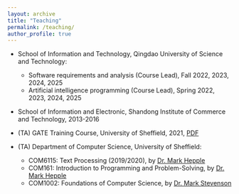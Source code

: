 ```yaml
---
layout: archive
title: "Teaching"
permalink: /teaching/
author_profile: true
---
```


* School of Information and Technology, Qingdao University of Science and Technology:
   - Software requirements and analysis (Course Lead), Fall 2022, 2023, 2024, 2025
   - Artificial intelligence programming (Course Lead), Spring 2022, 2023, 2024, 2025

* School of Information and Electronic, Shandong Institute of Commerce and Technology, 2013-2016

* (TA) GATE Training Course, University of Sheffield, 2021, [PDF](http://ye-jiang.com/files/GateIntro.pdf)

* (TA) Department of Computer Science, University of Sheffield:
   - COM6115: Text Processing (2019/2020), by [Dr. Mark Hepple](http://staffwww.dcs.shef.ac.uk/people/M.Hepple/)
   - COM161: Introduction to Programming and Problem-Solving, by [Dr. Mark Hepple](http://staffwww.dcs.shef.ac.uk/people/M.Hepple/)
   - COM1002: Foundations of Computer Science, by [Dr. Mark Stevenson](http://staffwww.dcs.shef.ac.uk/people/M.Stevenson/teaching.html)
